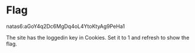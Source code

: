 # Flag
natas6:aGoY4q2Dc6MgDq4oL4YtoKtyAg9PeHa1

The site has the loggedin key in Cookies. Set it to 1 and refresh to show the flag.